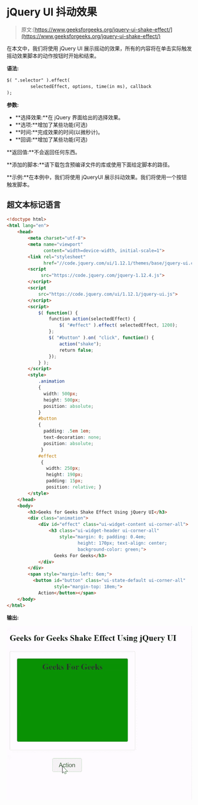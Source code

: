 # jQuery UI 抖动效果

> 原文:[https://www.geeksforgeeks.org/jquery-ui-shake-effect/](https://www.geeksforgeeks.org/jquery-ui-shake-effect/)

在本文中，我们将使用 jQuery UI 展示摇动的效果，所有的内容将在单击实际触发摇动效果脚本的动作按钮时开始和结束。

**语法:**

```html
$( ".selector" ).effect( 
         selectedEffect, options, time(in ms), callback 
);
```

**参数:**

*   **选择效果:**在 jQuery 界面给出的选择效果。
*   **选项:**增加了某些功能(可选)
*   **时间:**完成效果的时间(以微秒计)。
*   **回调:**增加了某些功能(可选)

**返回值:**不会返回任何东西。

**添加的脚本:**请下载包含预编译文件的库或使用下面给定脚本的路径。

> <link rel="”stylesheet”" href="”//code.jquery.com/ui/1.12.1/themes/base/jquery-ui.css”">

**示例:**在本例中，我们将使用 jQueryUI 展示抖动效果。我们将使用一个按钮触发脚本。

## 超文本标记语言

```html
<!doctype html>
<html lang="en">
    <head>
        <meta charset="utf-8">
        <meta name="viewport" 
              content="width=device-width, initial-scale=1">      
        <link rel="stylesheet" 
              href="//code.jquery.com/ui/1.12.1/themes/base/jquery-ui.css">
        <script 
             src="https://code.jquery.com/jquery-1.12.4.js">
        </script>
        <script 
            src="https://code.jquery.com/ui/1.12.1/jquery-ui.js">
        </script>
        <script>
            $( function() {
                function action(selectedEffect) {
                    $( "#effect" ).effect( selectedEffect, 1200);
                };
                $( "#button" ).on( "click", function() {
                    action("shake");
                    return false;
                });
            } );
        </script>
        <style>
            .animation 
            { 
              width: 500px; 
              height: 500px;
              position: absolute; 
            }
            #button 
            { 
              padding: .5em 1em; 
              text-decoration: none;
              position: absolute;
             }
            #effect 
             { 
               width: 250px; 
               height: 190px;
               padding: 15px; 
               position: relative; }
        </style>
    </head>
    <body>
        <h3>Geeks for Geeks Shake Effect Using jQuery UI</h3>
        <div class="animation">
            <div id="effect" class="ui-widget-content ui-corner-all">
                <h3 class="ui-widget-header ui-corner-all" 
                    style="margin: 0; padding: 0.4em;
                           height: 170px; text-align: center;
                           background-color: green;">
                  Geeks For Geeks</h3>
            </div>
        </div>
        <span style="margin-left: 6em;">
          <button id="button" class="ui-state-default ui-corner-all" 
                  style="margin-top: 18em;">
            Action</button></span>
    </body>
</html>
```

**输出:**

![](img/609873bf8b5362bfe072eec4bfbc7023.png)